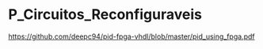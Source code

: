 # P_Circuitos_Reconfiguraveis

https://github.com/deepc94/pid-fpga-vhdl/blob/master/pid_using_fpga.pdf
